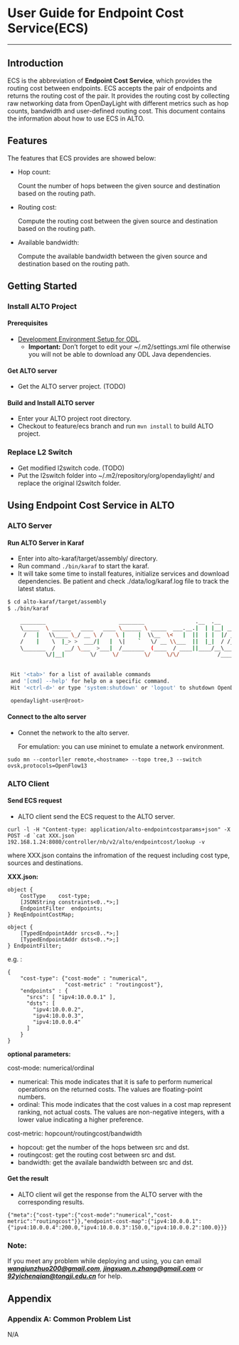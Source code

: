 # User Guide for Endpoint Cost Service(ECS) 

----

## Introduction

ECS is the abbreviation of **Endpoint Cost Service**, which provides the routing cost between endpoints. ECS accepts the pair of endpoints and returns the routing cost of the pair. It provides the routing cost by collecting raw networking data from OpenDayLight with different metrics such as hop counts, bandwidth and user-defined routing cost. This document contains the information about how to use ECS in ALTO.

## Features

The features that ECS provides are showed below:

* Hop count:

	Count the number of hops between the given source and destination based on the routing path.
	
* Routing cost: 

	Compute the routing cost between the given source and destination based on the routing path.
	
* Available bandwidth: 

	Compute the available bandwidth between the given source and destination based on the routing path.

## Getting Started

### Install ALTO Project

#### Prerequisites

* [Development Environment Setup for ODL](https://wiki.opendaylight.org/view/GettingStarted:Development_Environment_Setup).
	* **Important:** Don’t forget to edit your ~/.m2/settings.xml file otherwise you will not be able to download any ODL Java dependencies.

#### Get ALTO server

* Get the ALTO server project. (TODO)

#### Build and Install ALTO server

* Enter your ALTO project root directory.
* Checkout to feature/ecs branch and run `mvn install` to build ALTO project.

### Replace L2 Switch

* Get modified l2switch code. (TODO)
* Put the l2switch folder into ~/.m2/repository/org/opendaylight/ and replace the original l2switch folder.

## Using Endpoint Cost Service in ALTO

### ALTO Server

#### Run ALTO Server in Karaf

* Enter into alto-karaf/target/assembly/ directory.
* Run command `./bin/karaf` to start the karaf.
* It will take some time to install features, initialize services and download dependencies. Be patient and check ./data/log/karaf.log file to track the latest status.

``` bash
$ cd alto-karaf/target/assembly
$ ./bin/karaf

    ________                       ________                .__  .__       .__     __
    \_____  \ ______   ____   ____ \______ \ _____  ___.__.|  | |__| ____ |  |___/  |_
     /   |   \\____ \_/ __ \ /    \ |    |  \\__  \<   |  ||  | |  |/ ___\|  |  \   __\
    /    |    \  |_> >  ___/|   |  \|    `   \/ __ \\___  ||  |_|  / /_/  >   Y  \  |
    \_______  /   __/ \___  >___|  /_______  (____  / ____||____/__\___  /|___|  /__|
            \/|__|        \/     \/        \/     \/\/            /_____/      \/
 
 
 Hit '<tab>' for a list of available commands
 and '[cmd] --help' for help on a specific command.
 Hit '<ctrl-d>' or type 'system:shutdown' or 'logout' to shutdown OpenDaylight.

 opendaylight-user@root>
```

#### Connect to the alto server
* Connet the network to the alto server.

	For emulation: you can use mininet to emulate a network environment.

```
sudo mn --contorller remote,<hostname> --topo tree,3 --switch ovsk,protocols=OpenFlow13
```

### ALTO Client

#### Send ECS request

* ALTO client send the ECS request to the ALTO server.

```
curl -l -H "Content-type: application/alto-endpointcostparams+json" -X POST -d `cat XXX.json` 192.168.1.24:8080/controller/nb/v2/alto/endpointcost/lookup -v
```
where XXX.json contains the infromation of the request including cost type, sources and destinations.

**XXX.json:**

```
object {
	CostType	cost-type;
	[JSONString	constraints<0..*>;]
	EndpointFilter	endpoints;
} ReqEndpointCostMap;

object {
	[TypedEndpointAddr srcs<0..*>;]
	[TypedEndpointAddr dsts<0..*>;]
} EndpointFilter;
```

e.g. :

```
{
    "cost-type": {"cost-mode" : "numerical",
                  "cost-metric" : "routingcost"},
    "endpoints" : {
      "srcs": [ "ipv4:10.0.0.1" ],
      "dsts": [
        "ipv4:10.0.0.2",
        "ipv4:10.0.0.3",
        "ipv4:10.0.0.4"
      ]
    }
}
```

**optional parameters:**

cost-mode: numerical/ordinal

* numerical: This mode indicates that it is safe to perform numerical operations on the returned costs. The values are floating-point numbers.
* ordinal: This mode indicates that the cost values in a cost map represent ranking, not actual costs. The values are non-negative integers, with a lower value indicating a higher preference.

 
cost-metric: hopcount/routingcost/bandwidth

* hopcout: get the number of the hops between src and dst.
* routingcost: get the routing cost between src and dst.
* bandwidth: get the availale bandwidth between src and dst.


#### Get the result

* ALTO client wil get the response from the ALTO server with the corresponding results.

```
{"meta":{"cost-type":{"cost-mode":"numerical","cost-metric":"routingcost"}},"endpoint-cost-map":{"ipv4:10.0.0.1":{"ipv4:10.0.0.4":200.0,"ipv4:10.0.0.3":150.0,"ipv4:10.0.0.2":100.0}}}
```

### Note:

If you meet any problem while deploying and using, you can email ***wangjunzhuo200@gmail.com***, ***jingxuan.n.zhang@gmail.com*** or ***92yichenqian@tongji.edu.cn*** for help.

## Appendix

### Appendix A: Common Problem List

N/A

